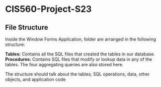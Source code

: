 # CIS560-Project-S23

## File Structure  
Inside the Window Forms Application, folder are arranged in the following structure:  

**Tables:** Contains all the SQL files that created the tables in our database.
**Procedures:** Contains SQL files that modify or lookup data in any of the tables. The four aggregating queries are also stored here.



The structure should talk about the tables, SQL operations, data, other objects, and application code
